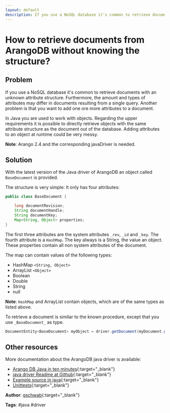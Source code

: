 ```yaml
---
layout: default
description: If you use a NoSQL database it's common to retrieve documents with an unknown attribute structure
---
```

# How to retrieve documents from ArangoDB without knowing the structure? 

## Problem
If you use a NoSQL database it's common to retrieve documents with an unknown attribute structure. Furthermore, the amount and types of attributes may differ in documents resulting from a single query. Another problem is that you want to add one ore more attributes to a document.
 
In Java you are used to work with objects. Regarding the upper requirements it is possible to directly retrieve objects with the same attribute structure as the document out of the database. Adding attributes to an object at runtime could be very messy.

**Note**: Arango 2.4 and the corresponding javaDriver is needed.

## Solution
With the latest version of the Java driver of ArangoDB an object called `BaseDocument` is provided.

The structure is very simple: It only has four attributes:

```java
public class BaseDocument {

    long documentRevision;
    String documentHandle;
    String documentKey;
    Map<String, Object> properties;
}
```

The first three attributes are the system attributes `_rev`, `_id` and `_key`. The fourth attribute is a `HashMap`. The key always is a String, the value an object. These properties contain all non system attributes of the document. 

The map can contain values of the following types:

* HashMap `<String, Object>`
* ArrayList `<Object>`
* Boolean
* Double
* String
* null

**Note**: `HashMap` and ArrayList contain objects, which are of the same types as listed above.

To retrieve a document is similar to the known procedure, except that you use `_BaseDocument_` as type.
 
```java
DocumentEntity<BaseDocument> myObject = driver.getDocument(myDocument.getDocumentHandle(), BaseDocument.class);
```

## Other resources
More documentation about the ArangoDB java driver is available:
 - [Arango DB Java in ten minutes](https://www.arangodb.com/tutorial-java/){:target="_blank"}
 - [java driver Readme at Github](https://github.com/arangodb/arangodb-java-driver){:target="_blank"}
 - [Example source in java](https://github.com/arangodb/arangodb-java-driver/tree/master/src/test/java/com/arangodb/example){:target="_blank"}
 - [Unittests](https://github.com/arangodb/arangodb-java-driver/tree/master/src/test/java/com/arangodb){:target="_blank"}

**Author**: [gschwab](https://github.com/gschwab){:target="_blank"}

**Tags**: #java #driver